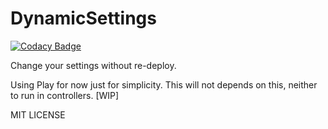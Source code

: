 # DynamicSettings

[![Codacy Badge](https://api.codacy.com/project/badge/Grade/ff7920e02a1b4139b222cb459770e06c)](https://app.codacy.com/app/gabriel-saraiva/DynamicSettings?utm_source=github.com&utm_medium=referral&utm_content=gabrsar/DynamicSettings&utm_campaign=badger)

Change your settings without re-deploy.

Using Play for now just for simplicity. This will not depends on this, neither to run in controllers. [WIP]

MIT LICENSE
